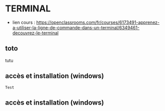 # TERMINAL

* lien cours : https://openclassrooms.com/fr/courses/6173491-apprenez-a-utiliser-la-ligne-de-commande-dans-un-terminal/6349461-decouvrez-le-terminal

## toto  
tutu



## accès et installation (windows)
    Test

## accès et installation (windows)
